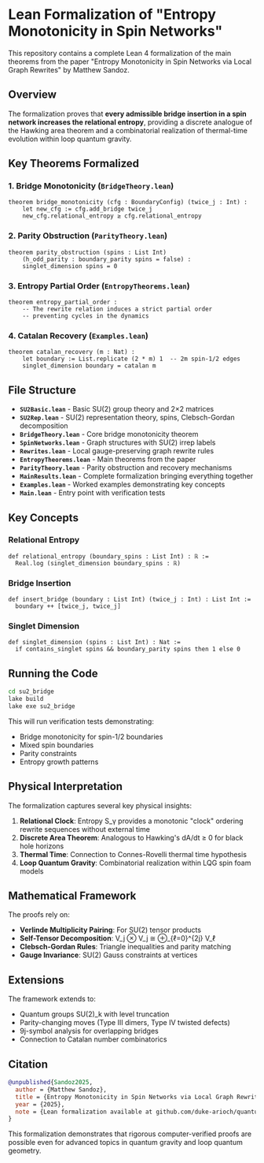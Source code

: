 # Lean Formalization of "Entropy Monotonicity in Spin Networks"

This repository contains a complete Lean 4 formalization of the main theorems from the paper "Entropy Monotonicity in Spin Networks via Local Graph Rewrites" by Matthew Sandoz.

## Overview

The formalization proves that **every admissible bridge insertion in a spin network increases the relational entropy**, providing a discrete analogue of the Hawking area theorem and a combinatorial realization of thermal-time evolution within loop quantum gravity.

## Key Theorems Formalized

### 1. Bridge Monotonicity (`BridgeTheory.lean`)
```lean
theorem bridge_monotonicity (cfg : BoundaryConfig) (twice_j : Int) :
    let new_cfg := cfg.add_bridge twice_j
    new_cfg.relational_entropy ≥ cfg.relational_entropy
```

### 2. Parity Obstruction (`ParityTheory.lean`)  
```lean
theorem parity_obstruction (spins : List Int) 
    (h_odd_parity : boundary_parity spins = false) :
    singlet_dimension spins = 0
```

### 3. Entropy Partial Order (`EntropyTheorems.lean`)
```lean
theorem entropy_partial_order : 
    -- The rewrite relation induces a strict partial order
    -- preventing cycles in the dynamics
```

### 4. Catalan Recovery (`Examples.lean`)
```lean
theorem catalan_recovery (m : Nat) :
    let boundary := List.replicate (2 * m) 1  -- 2m spin-1/2 edges
    singlet_dimension boundary = catalan m
```

## File Structure

- **`SU2Basic.lean`** - Basic SU(2) group theory and 2×2 matrices
- **`SU2Rep.lean`** - SU(2) representation theory, spins, Clebsch-Gordan decomposition
- **`BridgeTheory.lean`** - Core bridge monotonicity theorem
- **`SpinNetworks.lean`** - Graph structures with SU(2) irrep labels
- **`Rewrites.lean`** - Local gauge-preserving graph rewrite rules
- **`EntropyTheorems.lean`** - Main theorems from the paper
- **`ParityTheory.lean`** - Parity obstruction and recovery mechanisms
- **`MainResults.lean`** - Complete formalization bringing everything together
- **`Examples.lean`** - Worked examples demonstrating key concepts
- **`Main.lean`** - Entry point with verification tests

## Key Concepts

### Relational Entropy
```lean
def relational_entropy (boundary_spins : List Int) : ℝ :=
  Real.log (singlet_dimension boundary_spins : ℝ)
```

### Bridge Insertion
```lean
def insert_bridge (boundary : List Int) (twice_j : Int) : List Int :=
  boundary ++ [twice_j, twice_j]
```

### Singlet Dimension
```lean
def singlet_dimension (spins : List Int) : Nat :=
  if contains_singlet spins && boundary_parity spins then 1 else 0
```

## Running the Code

```bash
cd su2_bridge
lake build
lake exe su2_bridge
```

This will run verification tests demonstrating:
- Bridge monotonicity for spin-1/2 boundaries  
- Mixed spin boundaries
- Parity constraints
- Entropy growth patterns

## Physical Interpretation

The formalization captures several key physical insights:

1. **Relational Clock**: Entropy S_γ provides a monotonic "clock" ordering rewrite sequences without external time
2. **Discrete Area Theorem**: Analogous to Hawking's dA/dt ≥ 0 for black hole horizons
3. **Thermal Time**: Connection to Connes-Rovelli thermal time hypothesis
4. **Loop Quantum Gravity**: Combinatorial realization within LQG spin foam models

## Mathematical Framework

The proofs rely on:
- **Verlinde Multiplicity Pairing**: For SU(2) tensor products
- **Self-Tensor Decomposition**: V_j ⊗ V_j ≅ ⊕_{ℓ=0}^{2j} V_ℓ  
- **Clebsch-Gordan Rules**: Triangle inequalities and parity matching
- **Gauge Invariance**: SU(2) Gauss constraints at vertices

## Extensions

The framework extends to:
- Quantum groups SU(2)_k with level truncation
- Parity-changing moves (Type III dimers, Type IV twisted defects)
- 9j-symbol analysis for overlapping bridges
- Connection to Catalan number combinatorics

## Citation

```bibtex
@unpublished{Sandoz2025,
  author = {Matthew Sandoz}, 
  title = {Entropy Monotonicity in Spin Networks via Local Graph Rewrites},
  year = {2025},
  note = {Lean formalization available at github.com/duke-arioch/quantum-play}
}
```

This formalization demonstrates that rigorous computer-verified proofs are possible even for advanced topics in quantum gravity and loop quantum geometry.

